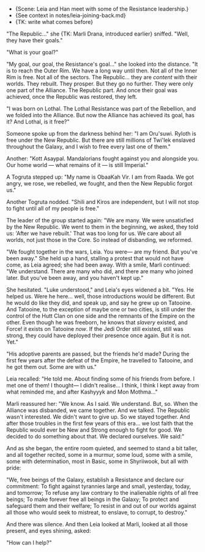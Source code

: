 - {Scene: Leia and Han meet with some of the Resistance leadership.}
- {See context in notes/leia-joining-back.md}
- {TK: write what comes before}

"The Republic…" she {TK: Marli Drana, introduced earlier} sniffed. "Well, they
have their goals."

"What is your goal?"

"My goal, our goal, the Resistance's goal…" she looked into the distance. "It
is to reach the Outer Rim. We have a long way until then. Not all of the Inner
Rim is free. Not all of the sectors. The Republic… they are _content_ with
their worlds. They rebuilt. They prosper. But they go no further. They were
only one part of the Alliance. The Republic part. And once their goal was
achieved, once the Republic was restored, they left.

"I was born on Lothal. The Lothal Resistance was part of the Rebellion, and we
folded into the Alliance. But now the Alliance has achieved its goal, has it?
And Lothal, is it free?"

Someone spoke up from the darkness behind her: "I am Oru'suwi. Ryloth is free
under the New Republic. But there are still millions of Twi'lek enslaved
throughout the Galaxy, and I wish to free every last one of them."

Another: "Kott Asaypal. Mandalorians fought against you and alongside you. Our
home world — what remains of it — is still Imperial."

A Togruta stepped up: "My name is ObaaKah Vir. I am from Raada. We got angry,
we rose, we rebelled, we fought, and then the New Republic forgot us."

Another Togruta nodded. "Shili and Kiros are independent, but I will not stop
to fight until all of my people is free."

The leader of the group started again: "We are many. We were unsatisfied by the
New Republic. We went to them in the beginning, we asked, they told us: 'After
we have rebuilt.' That was too long for us. We care about all worlds, not just
those in the Core. So instead of disbanding, we reformed.

"We fought together in the wars, Leia. You were— are my friend. But you've been
away." She held up a hand, stalling a protest that would not have come, as Leia
agreed; she had been away. With a smile, Marli continued: "We understand. There
are many who did, and there are many who joined later. But you've been away,
and you haven't kept up."

She hesitated. "Luke understood," and Leia's eyes widened a bit. "Yes. He
helped us. Were he here… well, those introductions would be different. But he
would do like they did, and speak up, and say he grew up on Tatooine. And
Tatooine, to the exception of maybe one or two cities, is still under the
control of the Hutt Clan on one side and the remnants of the Empire on the
other. Even though he was freeborn, he knows that _slavery_ existed, and Force!
it exists on Tatooine _now_. If the Jedi Order still existed, still was strong,
they could have deployed their presence once again. But it is not. Yet."

"His adoptive parents are passed, but the friends he'd made? During the first
few years after the defeat of the Empire, he travelled to Tatooine, and he got
them out. Some are with us."

Leia recalled: "He told me. About finding some of his friends from before. I
met one of them! I thought— I didn't realise… I think, I think I kept away from
what reminded me, and after Kashyyyk and Mon Mothma…"

Marli reassured her: "We know. As I said. We understand. But, so. When the
Alliance was disbanded, we came together. And we talked. The Republic wasn't
interested. We didn't want to give up. So we stayed together. And after those
troubles in the first few years of this era… we lost faith that the Republic
would ever be New and Strong enough to fight for good. We decided to do
something about that. We declared ourselves. We said:"

And as she began, the entire room quieted, and seemed to stand a bit taller,
and all together recited, some in a murmur, some loud, some with a smile, some
with determination, most in Basic, some in Shyriiwook, but all with pride:

"We, free beings of the Galaxy, establish a Resistance and declare our
commitment: To fight against tyrannies large and small, yesterday, today, and
tomorrow; To refuse any law contrary to the inalienable rights of all free
beings; To make forever free all beings in the Galaxy; To protect and safeguard
them and their welfare; To resist in and out of our worlds against all those
who would seek to mistreat, to enslave, to corrupt, to destroy."

And there was silence. And then Leia looked at Marli, looked at all those
present, and eyes shining, asked:

"How can I help?"
